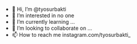 - 👋 Hi, I’m @tyosurbakti
- 👀 I’m interested in no one 
- 🌱 I’m currently learning ...
- 💞️ I’m looking to collaborate on ...
- 📫 How to reach me instagram.com/tyosurbakti_

<!---
tyosurbakti/tyosurbakti is a ✨ special ✨ repository because its `README.md` (this file) appears on your GitHub profile.
You can click the Preview link to take a look at your changes.
--->
